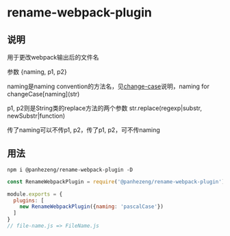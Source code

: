 # rename-webpack-plugin

## 说明

用于更改webpack输出后的文件名

参数
{naming, p1, p2}

naming是naming convention的方法名，见[change-case](https://www.npmjs.com/package/change-case)说明，naming for changeCase\[naming](str)

p1, p2则是String类的replace方法的两个参数 str.replace(regexp|substr, newSubstr|function)

传了naming可以不传p1, p2，传了p1, p2，可不传naming
    
## 用法

`npm i @panhezeng/rename-webpack-plugin -D`

```javascript
const RenameWebpackPlugin = require('@panhezeng/rename-webpack-plugin')

module.exports = {
  plugins: [
    new RenameWebpackPlugin({naming: 'pascalCase'})
  ]
}
// file-name.js => FileName.js
```



